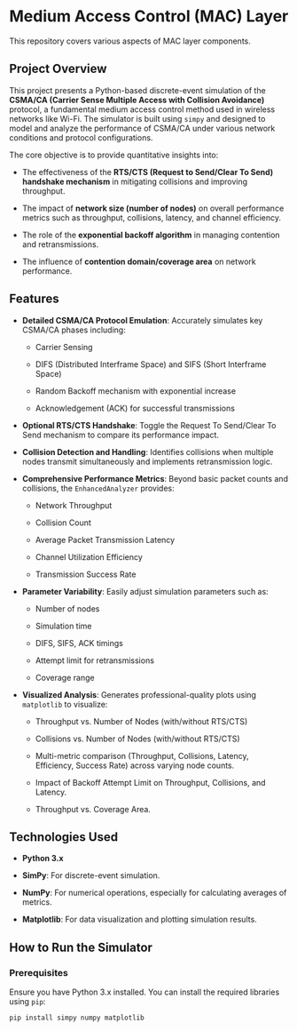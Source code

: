 # Medium Access Control (MAC) Layer

This repository covers various aspects of MAC layer components.

## Project Overview

This project presents a Python-based discrete-event simulation of the **CSMA/CA (Carrier Sense Multiple Access with Collision Avoidance)** protocol, a fundamental medium access control method used in wireless networks like Wi-Fi. The simulator is built using `simpy` and designed to model and analyze the performance of CSMA/CA under various network conditions and protocol configurations.

The core objective is to provide quantitative insights into:

* The effectiveness of the **RTS/CTS (Request to Send/Clear To Send) handshake mechanism** in mitigating collisions and improving throughput.

* The impact of **network size (number of nodes)** on overall performance metrics such as throughput, collisions, latency, and channel efficiency.

* The role of the **exponential backoff algorithm** in managing contention and retransmissions.

* The influence of **contention domain/coverage area** on network performance.

## Features

* **Detailed CSMA/CA Protocol Emulation**: Accurately simulates key CSMA/CA phases including:

  * Carrier Sensing

  * DIFS (Distributed Interframe Space) and SIFS (Short Interframe Space)

  * Random Backoff mechanism with exponential increase

  * Acknowledgement (ACK) for successful transmissions

* **Optional RTS/CTS Handshake**: Toggle the Request To Send/Clear To Send mechanism to compare its performance impact.

* **Collision Detection and Handling**: Identifies collisions when multiple nodes transmit simultaneously and implements retransmission logic.

* **Comprehensive Performance Metrics**: Beyond basic packet counts and collisions, the `EnhancedAnalyzer` provides:

  * Network Throughput

  * Collision Count

  * Average Packet Transmission Latency

  * Channel Utilization Efficiency

  * Transmission Success Rate

* **Parameter Variability**: Easily adjust simulation parameters such as:

  * Number of nodes

  * Simulation time

  * DIFS, SIFS, ACK timings

  * Attempt limit for retransmissions

  * Coverage range

* **Visualized Analysis**: Generates professional-quality plots using `matplotlib` to visualize:

  * Throughput vs. Number of Nodes (with/without RTS/CTS)

  * Collisions vs. Number of Nodes (with/without RTS/CTS)

  * Multi-metric comparison (Throughput, Collisions, Latency, Efficiency, Success Rate) across varying node counts.

  * Impact of Backoff Attempt Limit on Throughput, Collisions, and Latency.

  * Throughput vs. Coverage Area.

## Technologies Used

* **Python 3.x**

* **SimPy**: For discrete-event simulation.

* **NumPy**: For numerical operations, especially for calculating averages of metrics.

* **Matplotlib**: For data visualization and plotting simulation results.

## How to Run the Simulator

### Prerequisites

Ensure you have Python 3.x installed. You can install the required libraries using `pip`:

```bash
pip install simpy numpy matplotlib
